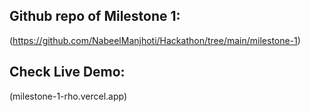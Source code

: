 ## Github repo of Milestone 1:
(https://github.com/NabeelManjhoti/Hackathon/tree/main/milestone-1)

## Check Live Demo:
(milestone-1-rho.vercel.app)

